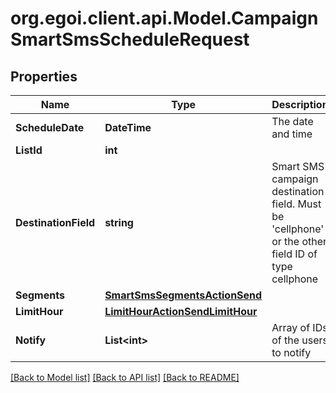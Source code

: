 
# org.egoi.client.api.Model.CampaignSmartSmsScheduleRequest

## Properties

Name | Type | Description | Notes
------------ | ------------- | ------------- | -------------
**ScheduleDate** | **DateTime** | The date and time | [optional] 
**ListId** | **int** |  | 
**DestinationField** | **string** | Smart SMS campaign destination field. Must be &#39;cellphone&#39; or the other field ID of type                                 cellphone | 
**Segments** | [**SmartSmsSegmentsActionSend**](SmartSmsSegmentsActionSend.md) |  | 
**LimitHour** | [**LimitHourActionSendLimitHour**](LimitHourActionSendLimitHour.md) |  | [optional] 
**Notify** | **List&lt;int&gt;** | Array of IDs of the users to notify | [optional] 

[[Back to Model list]](../README.md#documentation-for-models)
[[Back to API list]](../README.md#documentation-for-api-endpoints)
[[Back to README]](../README.md)

